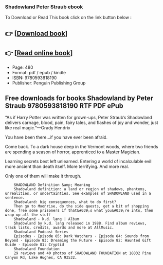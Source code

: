 ### Shadowland Peter Straub ebook

To Download or Read This book click on the link button below :

## 👉  [**[Download book](http://filesbooks.info/download.php?group=book&from=github.com&id=717581&lnk=1063 "Download book")**]

## 👉  [**[Read online book](http://filesbooks.info/download.php?group=book&from=github.com&id=717581&lnk=1063 "Read online book")**]


* Page: 480
* Format: pdf / epub / kindle
* ISBN: 9780593818190
* Publisher: Penguin Publishing Group



## Free downloads for books Shadowland by Peter Straub 9780593818190 RTF PDF ePub



“As if Harry Potter was written for grown-ups, Peter Straub’s Shadowland delivers carnage, blood, pain, fairy tales, and flashes of joy and wonder, just like real magic.”—Grady Hendrix
 
You have been there...if you have ever been afraid.
 
Come back. To a dark house deep in the Vermont woods, where two friends are spending a season of horror, apprenticed to a Master Magician.
 
 Learning secrets best left unlearned. Entering a world of incalculable evil more ancient than death itself. More terrifying. And more real.
 
 Only one of them will make it through.


        SHADOWLAND Definition &amp; Meaning
        Shadowland definition: a land or region of shadows, phantoms, unrealities, or uncertainties. See examples of SHADOWLAND used in a sentence.
        Shadowland: big consequences, what to do first?
        Then go to Moonrise, do the side quests, get a bit of shopping done, free some prisoners if that&#039;s what you&#039;re into, then wrap up all the stuff 
        Shadowland - k.d. lang | Album
        Shadowland by k.d. lang released in 1988. Find album reviews, track lists, credits, awards and more at AllMusic.
        Shadowland Podcast Series
        Episodes · Episode 85: Dark Watchers · Episode 84: Sounds from Beyond · Episode 83: Dreaming the Future · Episode 82: Haunted Gift Guide · Episode 81: Cryptid 
        Shadowland Foundation
        29 reviews and 40 photos of SHADOWLAND FOUNDATION at 18832 Pine Canyon Rd, Lake Hughes, CA 93532.
    




